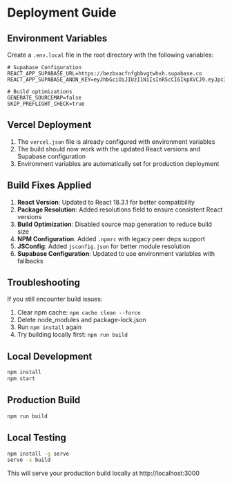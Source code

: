 # Deployment Guide

## Environment Variables

Create a `.env.local` file in the root directory with the following variables:

```env
# Supabase Configuration
REACT_APP_SUPABASE_URL=https://bezbxacfnfgbbvgtwhxh.supabase.co
REACT_APP_SUPABASE_ANON_KEY=eyJhbGciOiJIUzI1NiIsInR5cCI6IkpXVCJ9.eyJpc3MiOiJzdXBhYmFzZSIsInJlZiI6ImJlemJ4YWNmbmZnYmJ2Z3R3aHhoIiwicm9sZSI6ImFub24iLCJpYXQiOjE3NTQ0NjI4ODgsImV4cCI6MjA3MDAzODg4OH0.xHEX04V8uwol9mSQzvB3GwcfpUzkf6mbaq7cgf0nL34

# Build optimizations
GENERATE_SOURCEMAP=false
SKIP_PREFLIGHT_CHECK=true
```

## Vercel Deployment

1. The `vercel.json` file is already configured with environment variables
2. The build should now work with the updated React versions and Supabase configuration
3. Environment variables are automatically set for production deployment

## Build Fixes Applied

1. **React Version**: Updated to React 18.3.1 for better compatibility
2. **Package Resolution**: Added resolutions field to ensure consistent React versions
3. **Build Optimization**: Disabled source map generation to reduce build size
4. **NPM Configuration**: Added `.npmrc` with legacy peer deps support
5. **JSConfig**: Added `jsconfig.json` for better module resolution
6. **Supabase Configuration**: Updated to use environment variables with fallbacks

## Troubleshooting

If you still encounter build issues:

1. Clear npm cache: `npm cache clean --force`
2. Delete node_modules and package-lock.json
3. Run `npm install` again
4. Try building locally first: `npm run build`

## Local Development

```bash
npm install
npm start
```

## Production Build

```bash
npm run build
```

## Local Testing

```bash
npm install -g serve
serve -s build
```

This will serve your production build locally at http://localhost:3000 